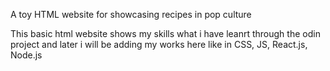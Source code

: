 A toy HTML website for showcasing recipes in pop culture

This basic html website shows my skills what i have leanrt through the odin project and later i will be adding my works here like in CSS, JS, React.js, Node.js
